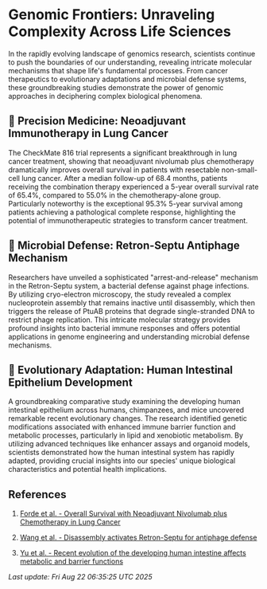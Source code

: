 # Genomic Frontiers: Unraveling Complexity Across Life Sciences

In the rapidly evolving landscape of genomics research, scientists continue to push the boundaries of our understanding, revealing intricate molecular mechanisms that shape life's fundamental processes. From cancer therapeutics to evolutionary adaptations and microbial defense systems, these groundbreaking studies demonstrate the power of genomic approaches in deciphering complex biological phenomena.

## 🧬 Precision Medicine: Neoadjuvant Immunotherapy in Lung Cancer

The CheckMate 816 trial represents a significant breakthrough in lung cancer treatment, showing that neoadjuvant nivolumab plus chemotherapy dramatically improves overall survival in patients with resectable non-small-cell lung cancer. After a median follow-up of 68.4 months, patients receiving the combination therapy experienced a 5-year overall survival rate of 65.4%, compared to 55.0% in the chemotherapy-alone group. Particularly noteworthy is the exceptional 95.3% 5-year survival among patients achieving a pathological complete response, highlighting the potential of immunotherapeutic strategies to transform cancer treatment.

## 🦠 Microbial Defense: Retron-Septu Antiphage Mechanism

Researchers have unveiled a sophisticated "arrest-and-release" mechanism in the Retron-Septu system, a bacterial defense against phage infections. By utilizing cryo-electron microscopy, the study revealed a complex nucleoprotein assembly that remains inactive until disassembly, which then triggers the release of PtuAB proteins that degrade single-stranded DNA to restrict phage replication. This intricate molecular strategy provides profound insights into bacterial immune responses and offers potential applications in genome engineering and understanding microbial defense mechanisms.

## 🌿 Evolutionary Adaptation: Human Intestinal Epithelium Development

A groundbreaking comparative study examining the developing human intestinal epithelium across humans, chimpanzees, and mice uncovered remarkable recent evolutionary changes. The research identified genetic modifications associated with enhanced immune barrier function and metabolic processes, particularly in lipid and xenobiotic metabolism. By utilizing advanced techniques like enhancer assays and organoid models, scientists demonstrated how the human intestinal system has rapidly adapted, providing crucial insights into our species' unique biological characteristics and potential health implications.

## References

1. [Forde et al. - Overall Survival with Neoadjuvant Nivolumab plus Chemotherapy in Lung Cancer](https://pubmed.ncbi.nlm.nih.gov/40454642/)

2. [Wang et al. - Disassembly activates Retron-Septu for antiphage defense](https://pubmed.ncbi.nlm.nih.gov/40504952/)

3. [Yu et al. - Recent evolution of the developing human intestine affects metabolic and barrier functions](https://pubmed.ncbi.nlm.nih.gov/40674448/)

*Last update: Fri Aug 22 06:35:25 UTC 2025*
